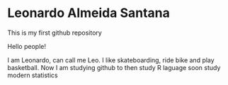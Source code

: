 # Leonardo Almeida Santana
This is my first github repository

Hello people!

I am Leonardo, can call me Leo. I like skateboarding, ride bike and play basketball. Now I am studying github to then study R laguage soon study modern statistics

